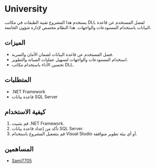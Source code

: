 
# University

يستخدم هذا المشروع تقنية الطبقات في مكاتب DLL لفصل المستخدم عن قاعدة البيانات باستخدام المستودعات والواجهات. هذا النظام مخصص لإدارة شؤون الجامعة.

## الميزات

- فصل المستخدم عن قاعدة البيانات لضمان الأمان والسرية.
- استخدام المستودعات والواجهات لتسهيل عمليات الصيانة والتطوير.
- تحسين الأداء باستخدام مكاتب DLL.

## المتطلبات

- .NET Framework
- قاعدة بيانات SQL Server

## كيفية الاستخدام

1. قم بتثبيت .NET Framework.
2. تأكد من إعداد قاعدة بيانات SQL Server.
3. قم بتشغيل المشروع باستخدام Visual Studio أو أي بيئة تطوير متوافقة.

## المساهمين

- [Sami7705](https://github.com/Sami7705)

